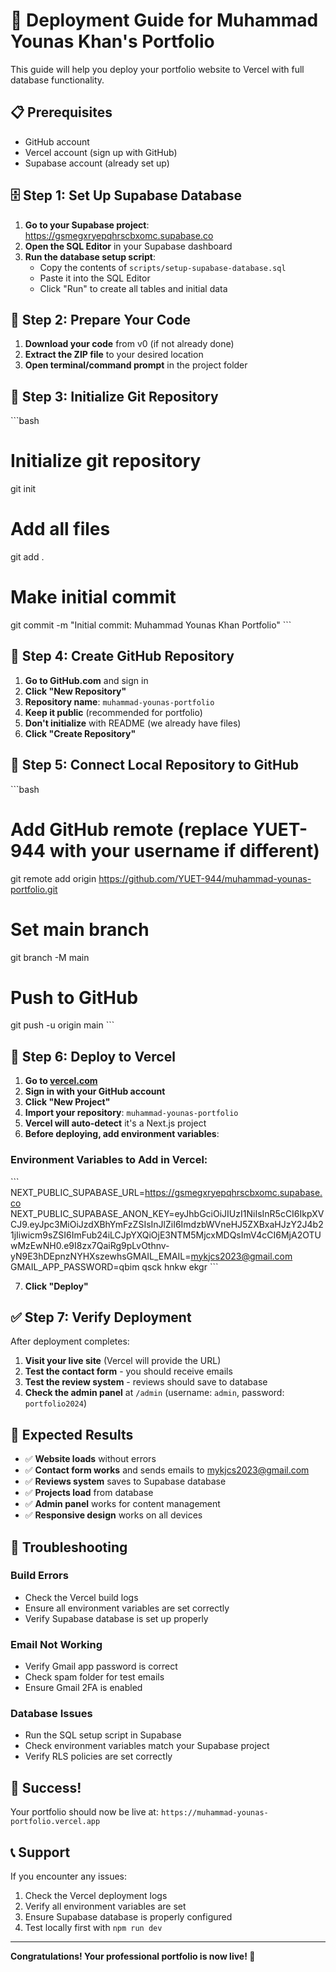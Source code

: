# 🚀 Deployment Guide for Muhammad Younas Khan's Portfolio

This guide will help you deploy your portfolio website to Vercel with full database functionality.

## 📋 Prerequisites

- GitHub account
- Vercel account (sign up with GitHub)
- Supabase account (already set up)

## 🗄️ Step 1: Set Up Supabase Database

1. **Go to your Supabase project**: https://gsmegxryepqhrscbxomc.supabase.co
2. **Open the SQL Editor** in your Supabase dashboard
3. **Run the database setup script**:
   - Copy the contents of `scripts/setup-supabase-database.sql`
   - Paste it into the SQL Editor
   - Click "Run" to create all tables and initial data

## 📁 Step 2: Prepare Your Code

1. **Download your code** from v0 (if not already done)
2. **Extract the ZIP file** to your desired location
3. **Open terminal/command prompt** in the project folder

## 🔧 Step 3: Initialize Git Repository

\`\`\`bash
# Initialize git repository
git init

# Add all files
git add .

# Make initial commit
git commit -m "Initial commit: Muhammad Younas Khan Portfolio"
\`\`\`

## 🐙 Step 4: Create GitHub Repository

1. **Go to GitHub.com** and sign in
2. **Click "New Repository"**
3. **Repository name**: `muhammad-younas-portfolio`
4. **Keep it public** (recommended for portfolio)
5. **Don't initialize** with README (we already have files)
6. **Click "Create Repository"**

## 🔗 Step 5: Connect Local Repository to GitHub

\`\`\`bash
# Add GitHub remote (replace YUET-944 with your username if different)
git remote add origin https://github.com/YUET-944/muhammad-younas-portfolio.git

# Set main branch
git branch -M main

# Push to GitHub
git push -u origin main
\`\`\`

## 🚀 Step 6: Deploy to Vercel

1. **Go to [vercel.com](https://vercel.com)**
2. **Sign in with your GitHub account**
3. **Click "New Project"**
4. **Import your repository**: `muhammad-younas-portfolio`
5. **Vercel will auto-detect** it's a Next.js project
6. **Before deploying, add environment variables**:

### Environment Variables to Add in Vercel:

\`\`\`
NEXT_PUBLIC_SUPABASE_URL=https://gsmegxryepqhrscbxomc.supabase.co
NEXT_PUBLIC_SUPABASE_ANON_KEY=eyJhbGciOiJIUzI1NiIsInR5cCI6IkpXVCJ9.eyJpc3MiOiJzdXBhYmFzZSIsInJlZiI6ImdzbWVneHJ5ZXBxaHJzY2J4b21jIiwicm9sZSI6ImFub24iLCJpYXQiOjE3NTM5MjcxMDQsImV4cCI6MjA2OTUwMzEwNH0.e9I8zx7QaiRg9pLvOthnv-yN9E3hDEpnzNYHXszewhsGMAIL_EMAIL=mykjcs2023@gmail.com
GMAIL_APP_PASSWORD=qbim qsck hnkw ekgr
\`\`\`

7. **Click "Deploy"**

## ✅ Step 7: Verify Deployment

After deployment completes:

1. **Visit your live site** (Vercel will provide the URL)
2. **Test the contact form** - you should receive emails
3. **Test the review system** - reviews should save to database
4. **Check the admin panel** at `/admin` (username: `admin`, password: `portfolio2024`)

## 🎯 Expected Results

- ✅ **Website loads** without errors
- ✅ **Contact form works** and sends emails to mykjcs2023@gmail.com
- ✅ **Reviews system** saves to Supabase database
- ✅ **Projects load** from database
- ✅ **Admin panel** works for content management
- ✅ **Responsive design** works on all devices

## 🔧 Troubleshooting

### Build Errors
- Check the Vercel build logs
- Ensure all environment variables are set correctly
- Verify Supabase database is set up properly

### Email Not Working
- Verify Gmail app password is correct
- Check spam folder for test emails
- Ensure Gmail 2FA is enabled

### Database Issues
- Run the SQL setup script in Supabase
- Check environment variables match your Supabase project
- Verify RLS policies are set correctly

## 🎉 Success!

Your portfolio should now be live at: `https://muhammad-younas-portfolio.vercel.app`

## 📞 Support

If you encounter any issues:
1. Check the Vercel deployment logs
2. Verify all environment variables are set
3. Ensure Supabase database is properly configured
4. Test locally first with `npm run dev`

---

**Congratulations! Your professional portfolio is now live! 🎊**
